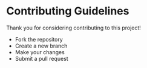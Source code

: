 # Contributing Guidelines

Thank you for considering contributing to this project!  
- Fork the repository  
- Create a new branch  
- Make your changes  
- Submit a pull request
